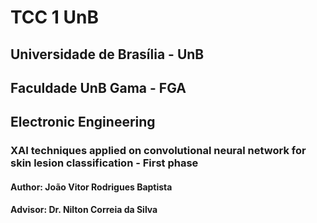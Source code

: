 # TCC 1 UnB
## Universidade de Brasília - UnB
## Faculdade UnB Gama - FGA
## Electronic Engineering

### XAI techniques applied on convolutional neural network for skin lesion classification - First phase
#### Author: João Vitor Rodrigues Baptista
#### Advisor: Dr. Nilton Correia da Silva
